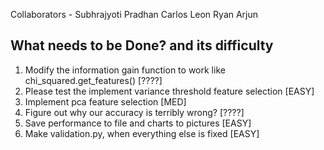 Collaborators - Subhrajyoti Pradhan
				Carlos Leon
				Ryan Arjun

## What needs to be Done? and its difficulty
1. Modify the information gain function to work like chi_squared.get_features()		[????]
2. Please test the implement variance threshold feature selection 									[EASY]
3. Implement pca feature selection													[MED]
4. Figure out why our accuracy is terribly wrong?									[????]
5. Save performance to file and charts to pictures									[EASY]
6. Make validation.py, when everything else is fixed								[EASY]
